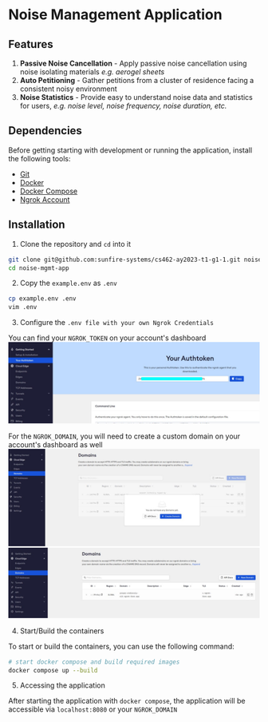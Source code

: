 # Noise Management Application

## Features
1. __Passive Noise Cancellation__ - Apply passive noise cancellation using noise isolating materials _e.g. aerogel sheets_
2. __Auto Petitioning__ - Gather petitions from a cluster of residence facing a consistent noisy environment
3. __Noise Statistics__ - Provide easy to understand noise data and statistics for users, _e.g. noise level, noise frequency, noise duration, etc._

## Dependencies
Before getting starting with development or running the application, install the following tools:
- [Git](https://git-scm.com/downloads)
- [Docker](https://docs.docker.com/)
- [Docker Compose](https://docs.docker.com/compose/)
- [Ngrok Account](https://ngrok.com/)

## Installation
1. Clone the repository and `cd` into it 
```bash
git clone git@github.com:sunfire-systems/cs462-ay2023-t1-g1-1.git noise-mgmt-app
cd noise-mgmt-app
```

2. Copy the `example.env` as `.env`
```bash
cp example.env .env
vim .env
```

3. Configure the `.env file with your own Ngrok Credentials`

You can find your `NGROK_TOKEN` on your account's dashboard
![](./docs/auth-token.jpg)

For the `NGROK_DOMAIN`, you will need to create a custom domain on your account's dashboard as well
![](./docs/custom-domains.jpg)
![](./docs/created-domains.jpg)

4. Start/Build the containers

To start or build the containers, you can use the following command:
```bash
# start docker compose and build required images
docker compose up --build
```

5. Accessing the application

After starting the application with `docker compose`, the application will be accessible via `localhost:8080` or your `NGROK_DOMAIN`
